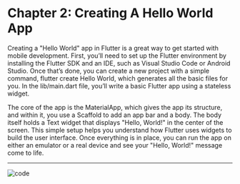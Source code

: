 # Chapter 2: Creating A Hello World App

Creating a "Hello World" app in Flutter is a great way to get started with mobile development. First, you’ll need to set up the Flutter environment by installing the Flutter SDK and an IDE, such as Visual Studio Code or Android Studio. Once that’s done, you can create a new project with a simple command, flutter create Hello World, which generates all the basic files for you. In the lib/main.dart file, you’ll write a basic Flutter app using a stateless widget.

The core of the app is the MaterialApp, which gives the app its structure, and within it, you use a Scaffold to add an app bar and a body. The body itself holds a Text widget that displays "Hello, World!" in the center of the screen. This simple setup helps you understand how Flutter uses widgets to build the user interface. Once everything is in place, you can run the app on either an emulator or a real device and see your "Hello, World!" message come to life.

---
![code](https://github.com/user-attachments/assets/54e35682-c61e-4b8a-bf58-f7cdab972810)

